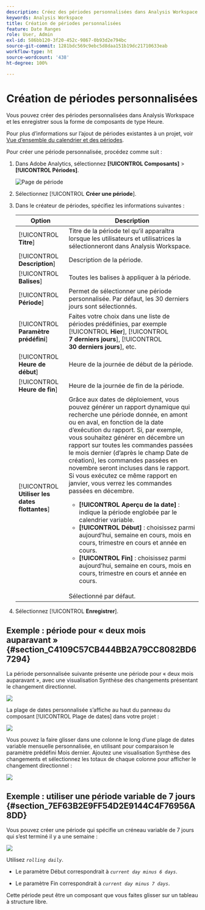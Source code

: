 ```yaml
---
description: Créez des périodes personnalisées dans Analysis Workspace et enregistrez-les sous la forme de composants de type Heure.
keywords: Analysis Workspace
title: Création de périodes personnalisées
feature: Date Ranges
role: User, Admin
exl-id: 586bb120-3f20-452c-9867-0b93d2e794bc
source-git-commit: 1281bdc569c9ebc5d8daa151b19dc21710633eab
workflow-type: ht
source-wordcount: '438'
ht-degree: 100%

---
```


# Création de périodes personnalisées

Vous pouvez créer des périodes personnalisées dans Analysis Workspace et les enregistrer sous la forme de composants de type Heure.

Pour plus d’informations sur l’ajout de périodes existantes à un projet, voir [Vue d’ensemble du calendrier et des périodes](/help/analyze/analysis-workspace/components/calendar-date-ranges/calendar.md).

Pour créer une période personnalisée, procédez comme suit :

1. Dans Adobe Analytics, sélectionnez **[!UICONTROL Composants]** > **[!UICONTROL Périodes]**.

   ![Page de période](assets/date-ranges.png)

1. Sélectionnez [!UICONTROL **Créer une période**].

1. Dans le créateur de périodes, spécifiez les informations suivantes :

   | Option | Description |
   |---------|----------|
   | [!UICONTROL **Titre**] | Titre de la période tel qu’il apparaîtra lorsque les utilisateurs et utilisatrices la sélectionneront dans Analysis Workspace. |
   | [!UICONTROL **Description**] | Description de la période. |
   | [!UICONTROL **Balises**] | Toutes les balises à appliquer à la période. |
   | [!UICONTROL **Période**] | Permet de sélectionner une période personnalisée. Par défaut, les 30 derniers jours sont sélectionnés. |
   | [!UICONTROL **Paramètre prédéfini**] | Faites votre choix dans une liste de périodes prédéfinies, par exemple [!UICONTROL **Hier**], [!UICONTROL **7 derniers jours**], [!UICONTROL **30 derniers jours**], etc. |
   | [!UICONTROL **Heure de début**] | Heure de la journée de début de la période. |
   | [!UICONTROL **Heure de fin**] | Heure de la journée de fin de la période. |
   | [!UICONTROL **Utiliser les dates flottantes**] | Grâce aux dates de déploiement, vous pouvez générer un rapport dynamique qui recherche une période donnée, en amont ou en aval, en fonction de la date d’exécution du rapport. Si, par exemple, vous souhaitez générer en décembre un rapport sur toutes les commandes passées le mois dernier (d’après le champ Date de création), les commandes passées en novembre seront incluses dans le rapport. Si vous exécutez ce même rapport en janvier, vous verrez les commandes passées en décembre.<ul><li>**[!UICONTROL Aperçu de la date]** : indique la période englobée par le calendrier variable.</li><li>**[!UICONTROL Début]** : choisissez parmi aujourd’hui, semaine en cours, mois en cours, trimestre en cours et année en cours.</li><li>**[!UICONTROL Fin]** : choisissez parmi aujourd’hui, semaine en cours, mois en cours, trimestre en cours et année en cours.</li></ul><br>Sélectionné par défaut. |

1. Sélectionnez [!UICONTROL **Enregistrer**].

## Exemple : période pour « deux mois auparavant » {#section_C4109C57CB444BB2A79CC8082BD67294}

La période personnalisée suivante présente une période pour « deux mois auparavant », avec une visualisation Synthèse des changements présentant le changement directionnel.

![](assets/date-range-two-months-ago.png)

La plage de dates personnalisée s’affiche au haut du panneau du composant [!UICONTROL Plage de dates] dans votre projet :

![](assets/date-range-panel-two-months-ago.png)

Vous pouvez la faire glisser dans une colonne le long d’une plage de dates variable mensuelle personnalisée, en utilisant pour comparaison le paramètre prédéfini Mois dernier. Ajoutez une visualisation Synthèse des changements et sélectionnez les totaux de chaque colonne pour afficher le changement directionnel :

![](assets/date-range-two-months-table.png)

## Exemple : utiliser une période variable de 7 jours {#section_7EF63B2E9FF54D2E9144C4F76956A8DD}

Vous pouvez créer une période qui spécifie un créneau variable de 7 jours qui s’est terminé il y a une semaine :

![](assets/create_date_range.png)

Utilisez *`rolling daily`*.

* Le paramètre Début correspondrait à *`current day minus 6 days`*.

* Le paramètre Fin correspondrait à *`current day minus 7 days`*.

Cette période peut être un composant que vous faites glisser sur un tableau à structure libre.
